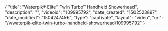 {
    "title": "Waterpik&reg; Elite&trade; Twin Turbo&trade; Handheld Showerhead",
    "description": "",
    "videoid": "109995792",
    "date_created": "1502523897",
    "date_modified": "1504247456",
    "type": "captivate",
    "layout": "video",
    "url": "\/v\/waterpik-elite-twin-turbo-handheld-showerhead\/109995792"
}